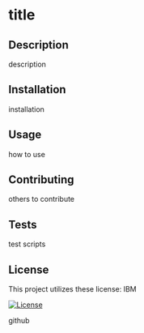 # title
  ## Description
  description

  ## Installation
  installation

  ## Usage
  how to use

  ## Contributing
  others to contribute

  ## Tests
  test scripts

  ## License

  
  This project utilizes these license:
  IBM
  
  [![License](https://img.shields.io/badge/License-IBM-blue.svg)](https://opensource.org/licenses/IPL-1.0)

  
  github
